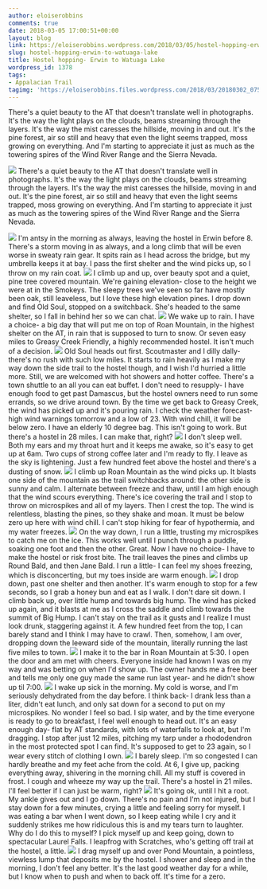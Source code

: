 ```yaml
---
author: eloiserobbins
comments: true
date: 2018-03-05 17:00:51+00:00
layout: blog
link: https://eloiserobbins.wordpress.com/2018/03/05/hostel-hopping-erwin-to-watuaga-lake/
slug: hostel-hopping-erwin-to-watuaga-lake
title: Hostel hopping- Erwin to Watuaga Lake
wordpress_id: 1378
tags:
- Appalacian Trail
tagimg: 'https://eloiserobbins.files.wordpress.com/2018/03/20180302_075036.jpg'
---
```


There's a quiet beauty to the AT that doesn't translate well in photographs. It's the way the light plays on the clouds, beams streaming through the layers. It's the way the mist caresses the hillside, moving in and out. It's the pine forest, air so still and heavy that even the light seems trapped, moss growing on everything. And I'm starting to appreciate it just as much as the towering spires of the Wind River Range and the Sierra Nevada.


[![](https://eloiserobbins.files.wordpress.com/2018/03/20180302_075036.jpg)](https://eloiserobbins.files.wordpress.com/2018/03/20180302_075036.jpg)
There's a quiet beauty to the AT that doesn't translate well in photographs. It's the way the light plays on the clouds, beams streaming through the layers. It's the way the mist caresses the hillside, moving in and out. It's the pine forest, air so still and heavy that even the light seems trapped, moss growing on everything. And I'm starting to appreciate it just as much as the towering spires of the Wind River Range and the Sierra Nevada.

[![](https://eloiserobbins.files.wordpress.com/2018/03/20180302_093636.jpg)](https://eloiserobbins.files.wordpress.com/2018/03/20180302_093636.jpg)
I'm antsy in the morning as always, leaving the hostel in Erwin before 8. There's a storm moving in as always, and a long climb that will be even worse in sweaty rain gear. It spits rain as I head across the bridge, but my umbrella keeps it at bay. I pass the first shelter and the wind picks up, so I throw on my rain coat.
[![](https://eloiserobbins.files.wordpress.com/2018/03/20180302_102152.jpg)](https://eloiserobbins.files.wordpress.com/2018/03/20180302_102152.jpg)
I climb up and up, over beauty spot and a quiet, pine tree covered mountain. We're gaining elevation- close to the height we were at in the Smokeys. The sleepy trees we've seen so far have mostly been oak, still leaveless, but I love these high elevation pines. I drop down and find Old Soul, stopped on a switchback. She's headed to the same shelter, so I fall in behind her so we can chat.
[![](https://eloiserobbins.files.wordpress.com/2018/03/20180302_105655.jpg)](https://eloiserobbins.files.wordpress.com/2018/03/20180302_105655.jpg)
We wake up to rain. I have a choice- a big day that will put me on top of Roan Mountain, in the highest shelter on the AT, in rain that is supposed to turn to snow. Or seven easy miles to Greasy Creek Friendly, a highly recommended hostel. It isn't much of a decision. 
[![](https://eloiserobbins.files.wordpress.com/2018/03/20180302_105733.jpg)](https://eloiserobbins.files.wordpress.com/2018/03/20180302_105733.jpg)
Old Soul heads out first. Scoutmaster and I dilly dally- there's no rush with such low miles. It starts to rain heavily as I make my way down the side trail to the hostel though, and I wish I'd hurried a little more. Still, we are welcomed with hot showers and hotter coffee. There's a town shuttle to an all you can eat buffet. I don't need to resupply- I have enough food to get past Damascus, but the hostel owners need to run some errands, so we drive around town. By the time we get back to Greasy Creek, the wind has picked up and it's pouring rain. I check the weather forecast- high wind warnings tomorrow and a low of 23. With wind chill, it will be below zero. I have an elderly 10 degree bag. This isn't going to work. But there's a hostel in 28 miles. I can make that, right?
[![](https://eloiserobbins.files.wordpress.com/2018/03/20180302_120234.jpg)](https://eloiserobbins.files.wordpress.com/2018/03/20180302_120234.jpg)
I don't sleep well. Both my ears and my throat hurt and it keeps me awake, so it's easy to get up at 6am. Two cups of strong coffee later and I'm ready to fly. I leave as the sky is lightening. Just a few hundred feet above the hostel and there's a dusting of snow.
[![](https://eloiserobbins.files.wordpress.com/2018/03/20180302_120238.jpg)](https://eloiserobbins.files.wordpress.com/2018/03/20180302_120238.jpg)
I climb up Roan Mountain as the wind picks up. It blasts one side of the mountain as the trail switchbacks around: the other side is sunny and calm. I alternate between freeze and thaw, until I am high enough that the wind scours everything. There's ice covering the trail and I stop to throw on microspikes and all of my layers. Then I crest the top. The wind is relentless, blasting the pines, so they shake and moan. It must be below zero up here with wind chill. I can't stop hiking for fear of hypothermia, and my water freezes.
[![](https://eloiserobbins.files.wordpress.com/2018/03/20180302_120431.jpg)](https://eloiserobbins.files.wordpress.com/2018/03/20180302_120431.jpg)
On the way down, I run a little, trusting my microspikes to catch me on the ice. This works well until I punch through a puddle, soaking one foot and then the other. Great. Now I have no choice- I have to make the hostel or risk frost bite. The trail leaves the pines and climbs up Round Bald, and then Jane Bald. I run a little- I can feel my shoes freezing, which is disconcerting, but my toes inside are warm enough.
[![](https://eloiserobbins.files.wordpress.com/2018/03/20180302_122120.jpg)](https://eloiserobbins.files.wordpress.com/2018/03/20180302_122120.jpg)
I drop down, past one shelter and then another. It's warm enough to stop for a few seconds, so I grab a honey bun and eat as I walk. I don't dare sit down. I climb back up, over little hump and towards big hump. The wind has picked up again, and it blasts at me as I cross the saddle and climb towards the summit of Big Hump. I can't stay on the trail as it gusts and I realize I must look drunk, staggering against it. A few hundred feet from the top, I can barely stand and I think I may have to crawl. Then, somehow, I am over, dropping down the leeward side of the mountain, literally running the last five miles to town.
[![](https://eloiserobbins.files.wordpress.com/2018/03/20180302_143059.jpg)](https://eloiserobbins.files.wordpress.com/2018/03/20180302_143059.jpg)
I make it to the bar in Roan Mountain at 5:30. I open the door and am met with cheers. Everyone inside had known I was on my way and was betting on when I'd show up. The owner hands me a free beer and tells me only one guy made the same run last year- and he didn't show up til 7:00. 
[![](https://eloiserobbins.files.wordpress.com/2018/03/20180303_1124421.jpg)](https://eloiserobbins.files.wordpress.com/2018/03/20180303_1124421.jpg)
I wake up sick in the morning. My cold is worse, and I'm seriously dehydrated from the day before. I think back- I drank less than a liter, didn't eat lunch, and only sat down for a second to put on my microspikes. No wonder I feel so bad. I sip water, and by the time everyone is ready to go to breakfast, I feel well enough to head out. It's an easy enough day- flat by AT standards, with lots of waterfalls to look at, but I'm dragging. I stop after just 12 miles, pitching my tarp under a rhododendron in the most protected spot I can find. It's supposed to get to 23 again, so I wear every stitch of clothing I own.
[![](https://eloiserobbins.files.wordpress.com/2018/03/20180304_082616.jpg)](https://eloiserobbins.files.wordpress.com/2018/03/20180304_082616.jpg)
I barely sleep. I'm so congested I can hardly breathe and my feet ache from the cold. At 6, I give up, packing everything away, shivering in the morning chill. All my stuff is covered in frost. I cough and wheeze my way up the trail. There's a hostel in 21 miles. I'll feel better if I can just be warm, right?
[![](https://eloiserobbins.files.wordpress.com/2018/03/20180304_131644.jpg)](https://eloiserobbins.files.wordpress.com/2018/03/20180304_131644.jpg)
It's going ok, until I hit a root. My ankle gives out and I go down. There's no pain and I'm not injured, but I stay down for a few minutes, crying a little and feeling sorry for myself. I was eating a bar when I went down, so I keep eating while I cry and it suddenly strikes me how ridiculous this is and my tears turn to laughter. Why do I do this to myself? I pick myself up and keep going, down to spectacular Laurel Falls. I leapfrog with Scratches, who's getting off trail at the hostel, a little.
[![](https://eloiserobbins.files.wordpress.com/2018/03/20180304_133208.jpg)](https://eloiserobbins.files.wordpress.com/2018/03/20180304_133208.jpg)
I drag myself up and over Pond Mountain, a pointless, viewless lump that deposits me by the hostel. I shower and sleep and in the morning, I don't feel any better. It's the last good weather day for a while, but I know when to push and when to back off. It's time for a zero.
